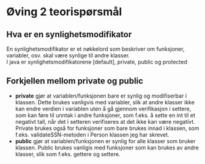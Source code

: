 # Øving 2 teorispørsmål

## Hva er en **synlighetsmodifikator**
En synlighetsmodifikator er et nøkkelord som beskriver om funksjoner, variabler, osv. skal være synlige til andre klasser.  
I java er synlighetsmodifikatorene [default], private, public og protected

## Forkjellen mellom **private** og **public**
- **private** gjør at variablen/funksjonen bare er synlig og modifiserbar i klassen. Dette brukes vanligvis med variabler, slik at andre klasser ikke kan endre verdien i variablen uten å gå gjennom verifikasjon i settere, som kan føre til unntak i andre funksjoner, som f.eks. å sette en int til et negativt tall, når det i setteren verifiseres at det ikke kan være negativt. Private brukes også for funksjoner som bare brukes innad i klassen, som f.eks. validateSSN-metoden i Person klassen jeg har skrevet.
- **public** gjør at variablen/funksjonen er synlig for alle klasser som bruker klassen. Public brukes vanligis med funksjoner som kan brukes av andre klasser, slik som f.eks. gettere og settere.